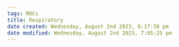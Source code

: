 ```yaml
---
tags: MOCs
title: Respiratory
date created: Wednesday, August 2nd 2023, 6:17:38 pm
date modified: Wednesday, August 2nd 2023, 7:05:25 pm
---
```

```folder-index-content
```